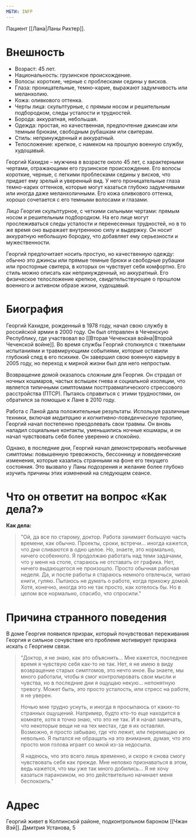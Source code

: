 ```yaml
---
МБТИ: INFP
---
```

Пациент [[Лана|Ланы Рихтер]].

# Внешность

- Возраст: 45 лет.
- Национальность: грузинское происхождение.
- Волосы: короткие, черные с проблесками седины у висков.
- Глаза: проницательные, темно-карие, выражают задумчивость или меланхолию.
- Кожа: оливкового оттенка.
- Черты лица: скульптурные, с прямым носом и решительным подбородком, следы усталости и трудностей.
- Борода: аккуратная, небольшая.
- Одежда: простая, но качественная, предпочтение джинсам или темным брюкам, свободным рубашкам или свитерам.
- Стиль: непринужденный и аккуратный.
- Телосложение: крепкое, с намеком на прошлую военную службу, худощавый.

Георгий Кахидзе – мужчина в возрасте около 45 лет, с характерными чертами, отражающими его грузинское происхождение. Его волосы короткие, черные, с легкими проблесками седины у висков, что придает ему зрелый и уверенный вид. У него проницательные глаза темно-карих оттенков, которые могут казаться глубоко задумчивыми или иногда даже меланхоличными. Его кожа оливкового оттенка, хорошо сочетается с его темными волосами и глазами.

Лицо Георгия скульптурное, с четкими сильными чертами: прямым носом и решительным подбородком. На его лице могут прослеживаться следы усталости и перенесенных трудностей, но в то же время оно выражает внутреннюю силу и выдержку. Он носит аккуратную небольшую бородку, что добавляет ему серьезности и мужественности.

Георгий предпочитает носить простую, но качественную одежду: обычно это джинсы или прямые темные брюки и свободные рубашки или просторные свитера, в которых он чувствует себя комфортно. Его стиль можно описать как непринужденный, но аккуратный. Его физическое телосложение крепкое, свидетельствующее о прошлом военного и активном образе жизни, худощавый.

# Биография

Георгий Кахидзе, рожденный в 1978 году, начал свою службу в российской армии в 2000 году. Он был отправлен в Чеченскую Республику, где участвовал во [[Вторая Чеченская война|Второй Чеченской войне]]. Во время службы Георгий столкнулся с тяжелыми испытаниями и травмирующими событиями, которые оставили глубокий след в его психике. Он завершил свою военную карьеру в 2005 году, но переход к мирной жизни был для него непростым.

Возвращение домой оказалось сложным для Георгия. Он страдал от ночных кошмаров, частых вспышек гнева и социальной изоляции, что является типичными симптомами посттравматического стрессового расстройства (ПТСР). Пытаясь справиться с этими трудностями, он обратился за помощью к Лане в 2010 году.

Работа с Ланой дала положительные результаты. Используя различные техники, включая *медитацию* и *когнитивно-поведенческую терапию*, Георгий начал постепенно преодолевать свои травмы. Он вновь наладил социальные контакты, уменьшились ночные кошмары, и он начал чувствовать себя более уверенно и спокойно.

Однако, в последние дни, Георгий начал демонстрировать необычные симптомы: повышенную тревожность, бессонницу и поведенческие изменения, которые казались странными на фоне его текущего состояния. Это вызвало у Ланы подозрения и желание более глубоко изучить причины этих изменений на следующем сеансе.

# Что он ответит на вопрос «Как дела?»

**Как дела:**

> "Ой, да все по старому, доктор. Работа занимает большую часть времени, как обычно. Проекты, сроки, встречи... иногда кажется, что дни сливаются в одно целое. Но, знаете, это нормально, ничего особенного. Я продолжаю работать над теми задачами, что у меня на столе, стараюсь не отставать от графика. Нет, ничего выдающегося не произошло. Просто обычная рабочая неделя.
> Да, и после работы я стараюсь немного отвлечься, читаю книги, гуляю. Пытаюсь не думать о работе, когда прихожу домой. Хотя, конечно, иногда это не так просто, как хотелось бы. Но в целом все нормально, спасибо, что спросили."

# Причина странного поведения

В доме Георгия появился призрак, который почувствовал переживания Георгия и сильное сочувствие его проблеме мотивирует призрака искать с Георгием связи.

> "Доктор, я не знаю, как это объяснить... Мне кажется, последнее время я чувствую себя как-то не так. Нет, я не имею в виду возвращение старых симптомов, это нечто иное. Вы знаете, мы много работали, чтобы я смог контролировать свои мысли и чувства, но в последние дни я ощущаю некую... непонятную тревогу. Может быть, это просто усталость, или стресс на работе, я не уверен.
> 
> Ночью мне трудно уснуть, и иногда я просыпаюсь от каких-то странных ощущений. Например, будто кто-то еще находится в комнате, хотя я точно знаю, что это не так. И я начал замечать, что некоторые вещи не на тех местах, где я их оставлял. Возможно, я просто забываю, где что лежит, или перемещаю их невольно. Я пытался не обращать на это внимания, думая, что это просто моя голова играет со мной из-за недосыпа.
> 
> Я надеюсь, что это всего лишь временно, и скоро я снова смогу чувствовать себя как прежде. Мне неловко признаваться в этом, ведь кажется, что мы уже так много добились... Я не хочу казаться параноиком, но это действительно начинает меня беспокоить."

# Адрес

Георгий живет в Колпинской районе, подконтрольном бароном [[Чжан Вэй]]. Дмитрия Установа, 5